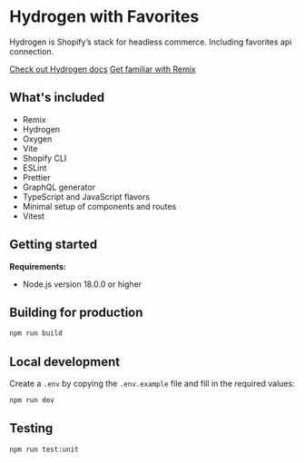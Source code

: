 # Hydrogen with Favorites

Hydrogen is Shopify’s stack for headless commerce. Including favorites api connection.

[Check out Hydrogen docs](https://shopify.dev/custom-storefronts/hydrogen)
[Get familiar with Remix](https://remix.run/docs/en/v1)

## What's included

- Remix
- Hydrogen
- Oxygen
- Vite
- Shopify CLI
- ESLint
- Prettier
- GraphQL generator
- TypeScript and JavaScript flavors
- Minimal setup of components and routes
- Vitest

## Getting started

**Requirements:**

- Node.js version 18.0.0 or higher

## Building for production

```bash
npm run build
```

## Local development

Create a `.env` by copying the `.env.example` file and fill in the required values:

```bash
npm run dev
```

## Testing

```bash
npm run test:unit
```